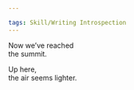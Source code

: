```yaml
---

tags: Skill/Writing Introspection 
---
```


Now we’ve reached  
the summit.

Up here,  
the air seems lighter.